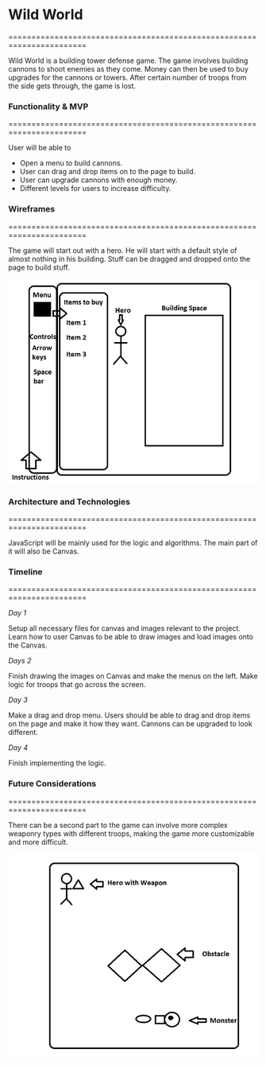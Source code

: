 # Wild World
=======================================================================

Wild World is a building tower defense game. The game involves building cannons to shoot enemies as they come. Money can then be used to buy upgrades for the cannons or towers. After certain number of troops from the side gets through, the game is lost.

### Functionality & MVP
=======================================================================

User will be able to
* Open a menu to build cannons.
* User can drag and drop items on to the page to build.
* User can upgrade cannons with enough money.
* Different levels for users to increase difficulty.

### Wireframes
=======================================================================

The game will start out with a hero. He will start with a default style of almost nothing in his building. Stuff can be dragged and dropped onto the page to build stuff.

![Board1](./docs/wireframes/wireframe-board1.png)


### Architecture and Technologies
=======================================================================

JavaScript will be mainly used for the logic and algorithms. The main part of it will also be Canvas.


### Timeline
=======================================================================

*Day 1*

Setup all necessary files for canvas and images relevant to the project. Learn how to user Canvas to be able to draw images and load images onto the Canvas.

*Days 2*

Finish drawing the images on Canvas and make the menus on the left. Make logic for troops that go across the screen.

*Day 3*

Make a drag and drop menu. Users should be able to drag and drop items on the page and make it how they want. Cannons can be upgraded to look different.

*Day 4*

Finish implementing the logic.


### Future Considerations
=======================================================================

There can be a second part to the game can involve more complex weaponry types with different troops, making the game more customizable and more difficult.

![Board2](./docs/wireframes/fighting-board2.png)
